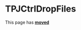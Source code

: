 # TPJCtrlDropFiles #

This page has [**moved**](https://lib-docs.delphidabbler.com/DropFiles/5/API/TPJCtrlDropFiles)